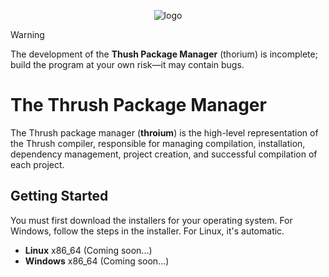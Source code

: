 <p align="center">
  <img src= "https://github.com/thrushlang/thrushc/blob/master/assets/thrushlang-v1.5.png" alt= "logo" style= "width: 2hv; height: 2hv;"> </img>
</p>

> [!WARNING]
> The development of the **Thush Package Manager** (thorium) is incomplete; build the program at your own risk—it may contain bugs.

# The Thrush Package Manager 

The Thrush package manager (**throium**) is the high-level representation of the Thrush compiler, responsible for managing compilation, installation, dependency management, project creation, and successful compilation of each project.

## Getting Started

You must first download the installers for your operating system. For Windows, follow the steps in the installer. For Linux, it's automatic.

- **Linux** x86_64 (Coming soon...)
- **Windows** x86_64 (Coming soon...)
